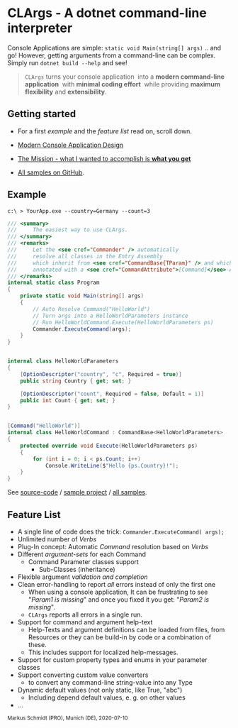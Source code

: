 # CLArgs - A dotnet command-line interpreter

Console Applications are simple:  `static void Main(string[] args)` ..  and go! However, getting arguments from a command-line can be complex. Simply run `dotnet build --help` and see! 

>`CLArgs`  turns your console application 
>​	into a **modern command-line application**
>​	with **minimal coding effort**
>​	while providing **maximum flexibility** and **extensibility**.

## Getting started 

* For a first *example* and the *feature list* read on, scroll down.

* [Modern Console Application Design](doc.fx/mission/index.md)
* [The Mission - what I wanted to accomplish is **what you get**](doc.fx/mission/mission.md)
* [All samples on GitHub](Samples).

## Example

`c:\ > YourApp.exe --country=Germany --count=3`

```csharp
/// <summary>
///     The easiest way to use CLArgs.
/// </summary>
/// <remarks>
///     Let the <see cref="Commander" /> automatically
///     resolve all classes in the Entry Assembly
///     which inherit from <see cref="CommandBase{TParam}" /> and which are
///     annotated with a <see cref="CommandAttribute">[Command]</see>-Attribute.<br />
/// </remarks>
internal static class Program
{
	private static void Main(string[] args)
	{
        // Auto Resolve Command("HelloWorld")
        // Turn args into a HelloWorldParameters instance
        // Run HelloWorldCommand.Execute(HelloWorldParameters ps)
		Commander.ExecuteCommand(args);
	}
}


internal class HelloWorldParameters
{
	[OptionDescriptor("country", "c", Required = true)]
	public string Country { get; set; }

	[OptionDescriptor("count", Required = false, Default = 1)]
	public int Count { get; set; }
}


[Command("HelloWorld")]
internal class HelloWorldCommand : CommandBase<HelloWorldParameters>
{
	protected override void Execute(HelloWorldParameters ps)
	{
		for (int i = 0; i < ps.Count; i++)
			Console.WriteLine($"Hello {ps.Country}!");
	}
}
```

See [source-code](samples/Sample01.SimpleAsThat/Program.cs) / [sample project](samples/Sample01.SimpleAsThat) / [all samples](Samples).

## Feature List

* A single line of code does the trick: `Commander.ExecuteCommand( args);`
* Unlimited number of *Verbs*
* Plug-In concept: Automatic *Command* resolution based on *Verbs*
* Different *argument-sets* for each Command
  * Command Parameter classes support 
    * Sub-Classes (inheritance) 
* Flexible argument *validation and completion*
* Clean error-handling to report *all* errors instead of only the first one
  * When using a console application, 
    It can be frustrating to see "*Param1 is missing*" and 
    once you fixed it you get: "*Param2 is missing*".
  * `CLArgs` reports all errors in a single run.
* Support for command and argument help-text
  * Help-Texts and argument definitions can be loaded from files, from Resources or they can be build-in by code or a combination of these. 
  * This includes support for localized help-messages.
* Support for custom property types and enums in your parameter classes
* Support converting custom value converters
  * to convert any command-line string-value into any Type
* Dynamic default values (not only static, like True, "abc")
  * Including depend default values, e. g. on other values
* ...

<sub>Markus Schmidt (PRO), Munich (DE), 2020-07-10</sub>